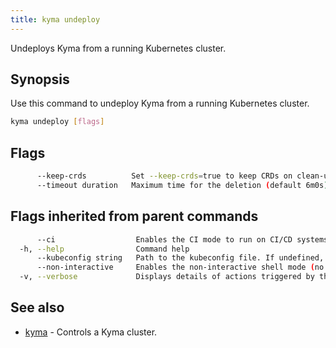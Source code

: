 ```yaml
---
title: kyma undeploy
---
```


Undeploys Kyma from a running Kubernetes cluster.

## Synopsis

Use this command to undeploy Kyma from a running Kubernetes cluster.

```bash
kyma undeploy [flags]
```

## Flags

```bash
      --keep-crds          Set --keep-crds=true to keep CRDs on clean-up
      --timeout duration   Maximum time for the deletion (default 6m0s)
```

## Flags inherited from parent commands

```bash
      --ci                  Enables the CI mode to run on CI/CD systems. It avoids any user interaction (such as no dialog prompts) and ensures that logs are formatted properly in log files (such as no spinners for CLI steps).
  -h, --help                Command help
      --kubeconfig string   Path to the kubeconfig file. If undefined, Kyma CLI uses the KUBECONFIG environment variable, or falls back "/$HOME/.kube/config".
      --non-interactive     Enables the non-interactive shell mode (no colorized output, no spinner)
  -v, --verbose             Displays details of actions triggered by the command.
```

## See also

* [kyma](#kyma-kyma)	 - Controls a Kyma cluster.

